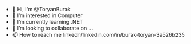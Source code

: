 - 👋 Hi, I’m @ToryanBurak
- 👀 I’m interested in Computer
- 🌱 I’m currently learning .NET
- 💞️ I’m looking to collaborate on ...
- 📫 How to reach me linkedn/linkedin.com/in/burak-toryan-3a526b235

<!---
ToryanBurak/ToryanBurak is a ✨ special ✨ repository because its `README.md` (this file) appears on your GitHub profile.
You can click the Preview link to take a look at your changes.
--->
